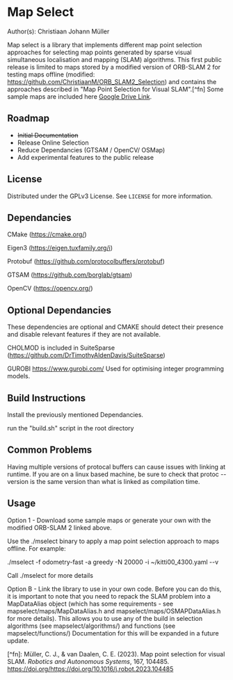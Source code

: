 # Map Select

Author(s): Christiaan Johann Müller

Map select is a library that implements different map point selection approaches for selecting map points generated by sparse visual simultaneous localisation and mapping (SLAM) algorithms. This first public release is limited to maps stored by a modified version of ORB-SLAM 2 for testing maps offline (modified: https://github.com/ChristiaanM/ORB_SLAM2_Selection) and contains the approaches described in "Map Point Selection for Visual SLAM".[^fn] Some sample maps are included here [Google Drive Link](https://drive.google.com/drive/folders/19SB5JmQW0m7A04oRNNT6iSZVBC0IXwKQ?usp=drive_link).

## Roadmap 

<ul>
<li>  <s>Initial Documentation</s> </li>
<li> Release Online Selection
<li> Reduce Dependancies (GTSAM / OpenCV/ OSMap) </li>
<li> Add experimental features to the public release </li>
</ul>
    
## License

Distributed under the GPLv3 License. See `LICENSE` for more information.
## Dependancies

CMake (https://cmake.org/)

Eigen3 (https://eigen.tuxfamily.org/i)
 
Protobuf (https://github.com/protocolbuffers/protobuf)

GTSAM (https://github.com/borglab/gtsam)

OpenCV (https://opencv.org/)

## Optional Dependancies
These dependencies are optional and CMAKE should detect their presence and disable relevant features if they are not available.

CHOLMOD is included in SuiteSparse (https://github.com/DrTimothyAldenDavis/SuiteSparse)

GUROBI https://www.gurobi.com/
Used for optimising integer programming models. 

## Build Instructions

Install the previously mentioned Dependancies. 

run the "build.sh" script in the root directory

## Common Problems

Having multiple versions of protocal buffers can cause issues with linking at runtime. If you are on a linux based machine, be sure to check that 
protoc --version is the same version than what is linked as compilation time. 

## Usage 

Option 1 - Download some sample maps or generate your own with the modified ORB-SLAM 2 linked above.

Use the ./mselect binary to apply a map point selection approach to maps offline. For example:

./mselect -f odometry-fast -a greedy -N 20000 -i ~/kitti00_4300.yaml --v

Call ./mselect for more details

Option B  - Link the library to use in your own code. Before you can do this, it is important to note that you need to repack 
the SLAM problem into a MapDataAlias object (which has some requirements - see mapselect/maps/MapDataAlias.h and mapselect/maps/OSMAPDataAlias.h 
for more details). This allows you to use any of the build in selection algorithms (see mapselect/algorithms/) and functions (see mapselect/functions/)
Documentation for this will be expanded in a future update.

‌[^fn]: Müller, C. J., & van Daalen, C. E. (2023). Map point selection for visual SLAM. <em> Robotics and Autonomous Systems</em>, 167, 104485. https://doi.org/https://doi.org/10.1016/j.robot.2023.104485







